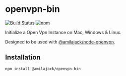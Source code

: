 openvpn-bin
===========
[![Build Status](https://travis-ci.org/amilajack/openvpn-bin.svg?branch=master)](https://travis-ci.org/amilajack/openvpn-bin)
[![npm](https://img.shields.io/npm/dm/@amilajack/openvpn-bin.svg?maxAge=2592000)]()

Initialize a Open Vpn Instance on Mac, Windows & Linux.

Designed to be used with [@amilajack/node-openvpn](https://www.npmjs.com/package/@amilajack/node-openvpn).

## Installation
```bash
npm install @amilajack/openvpn-bin
```
